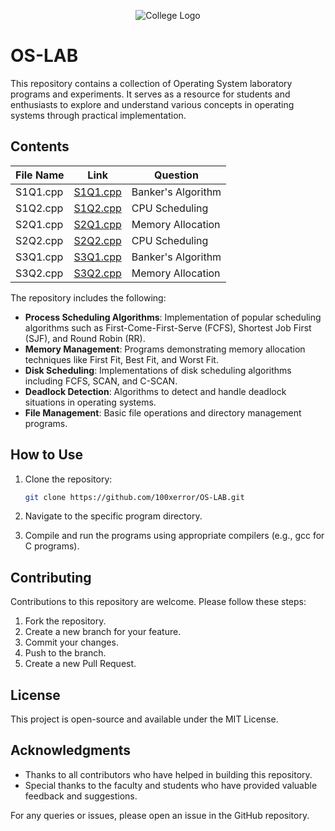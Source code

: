 <p align="center">
  <img src="https://www.static-contents.youth4work.com/university/Documents/Colleges/collegeLogo/52.png?v=20190215154120&t=brave" alt="College Logo">
</p>

# OS-LAB

This repository contains a collection of Operating System laboratory programs and experiments. It serves as a resource for students and enthusiasts to explore and understand various concepts in operating systems through practical implementation.

## Contents

| File Name | Link | Question |
|-----------|------|----------|
| S1Q1.cpp | [S1Q1.cpp](https://github.com/100xerror/OS-LAB/blob/main/OS/S1Q1.cpp) | Banker's Algorithm |
| S1Q2.cpp | [S1Q2.cpp](https://github.com/100xerror/OS-LAB/blob/main/OS/S1Q2.cpp) | CPU Scheduling |
| S2Q1.cpp | [S2Q1.cpp](https://github.com/100xerror/OS-LAB/blob/main/OS/S2Q1.cpp) | Memory Allocation |
| S2Q2.cpp | [S2Q2.cpp](https://github.com/100xerror/OS-LAB/blob/main/OS/S2Q2.cpp) | CPU Scheduling |
| S3Q1.cpp | [S3Q1.cpp](https://github.com/100xerror/OS-LAB/blob/main/OS/S3Q1.cpp) | Banker's Algorithm |
| S3Q2.cpp | [S3Q2.cpp](https://github.com/100xerror/OS-LAB/blob/main/OS/S3Q2.cpp) | Memory Allocation|


The repository includes the following:

- **Process Scheduling Algorithms**: Implementation of popular scheduling algorithms such as First-Come-First-Serve (FCFS), Shortest Job First (SJF), and Round Robin (RR).
- **Memory Management**: Programs demonstrating memory allocation techniques like First Fit, Best Fit, and Worst Fit.
- **Disk Scheduling**: Implementations of disk scheduling algorithms including FCFS, SCAN, and C-SCAN.
- **Deadlock Detection**: Algorithms to detect and handle deadlock situations in operating systems.
- **File Management**: Basic file operations and directory management programs.

## How to Use

1. Clone the repository:
   ```bash
   git clone https://github.com/100xerror/OS-LAB.git
   ```

2. Navigate to the specific program directory.

3. Compile and run the programs using appropriate compilers (e.g., gcc for C programs).

## Contributing

Contributions to this repository are welcome. Please follow these steps:

1. Fork the repository.
2. Create a new branch for your feature.
3. Commit your changes.
4. Push to the branch.
5. Create a new Pull Request.

## License

This project is open-source and available under the MIT License.

## Acknowledgments

- Thanks to all contributors who have helped in building this repository.
- Special thanks to the faculty and students who have provided valuable feedback and suggestions.

For any queries or issues, please open an issue in the GitHub repository.
